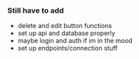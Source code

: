 ### Still have to add

- delete and edit button functions
- set up api and database properly
- maybe login and auth if im in the mood
- set up endpoints/connection stuff